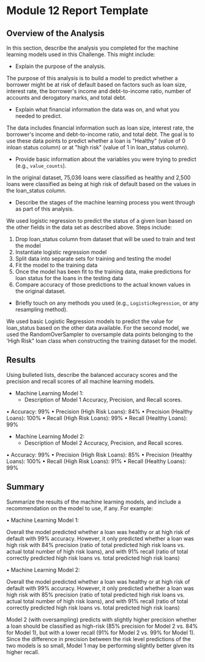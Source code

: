 # Module 12 Report Template

## Overview of the Analysis

In this section, describe the analysis you completed for the machine learning models used in this Challenge. This might include:

* Explain the purpose of the analysis.

The purpose of this analysis is to build a model to predict whether a borrower might be at risk of default based on factors such as loan size, interest rate, the borrower's income and debt-to-income ratio, number of accounts and derogatory marks, and total debt.

* Explain what financial information the data was on, and what you needed to predict.

The data includes financial information such as loan size, interest rate, the borrower's income and debt-to-income ratio, and total debt. The goal is to use these data points to predict whether a loan is "Healthy" (value of 0 inloan status column) or at "high risk" (value of 1 in loan_status column).

* Provide basic information about the variables you were trying to predict (e.g., `value_counts`).

In the original dataset, 75,036 loans were classified as healthy and 2,500 loans were classified as being at high risk of default based on the values in the loan_status column.

* Describe the stages of the machine learning process you went through as part of this analysis.

We used logistic regression to predict the status of a given loan based on the other fields in the data set as described above. Steps include: 
1. Drop loan_status column from dataset that will be used to train and test the model
2. Instantiate logistic regression model
3. Split data into separate sets for training and testing the model
4. Fit the model to the training data
5. Once the model has been fit to the training data, make predictions for loan status for the loans in the testing data 
6. Compare accuracy of those predictions to the actual known values in the original dataset.

* Briefly touch on any methods you used (e.g., `LogisticRegression`, or any resampling method).

We used basic Logistic Regression models to predict the value for loan_status based on the other data available. For the second model, we used the RandomOverSampler to oversample data points belonging to the 'High Risk" loan class when constructing the training dataset for the model.

## Results

Using bulleted lists, describe the balanced accuracy scores and the precision and recall scores of all machine learning models.

* Machine Learning Model 1:
  * Description of Model 1 Accuracy, Precision, and Recall scores.

• Accuracy: 99%
• Precision (High Risk Loans): 84%
• Precision (Healthy Loans): 100%
• Recall (High Risk Loans): 99%
• Recall (Healthy Loans): 99%

* Machine Learning Model 2:
  * Description of Model 2 Accuracy, Precision, and Recall scores.
  
• Accuracy: 99%
• Precision (High Risk Loans): 85%
• Precision (Healthy Loans): 100%
• Recall (High Risk Loans): 91%
• Recall (Healthy Loans): 99%
  


## Summary

Summarize the results of the machine learning models, and include a recommendation on the model to use, if any. For example:

• Machine Learning Model 1:

Overall the model predicted whether a loan was healthy or at high risk of default with 99% accuracy. However, it only predicted whether a loan was high risk with 84% precision (ratio of total predicted high risk loans vs. actual total number of high risk loans), and with 91% recall (ratio of total correctly predicted high risk loans vs. total predicted high risk loans)

• Machine Learning Model 2:

Overall the model predicted whether a loan was healthy or at high risk of default with 99% accuracy. However, it only predicted whether a loan was high risk with 85% precision (ratio of total predicted high risk loans vs. actual total number of high risk loans), and with 91% recall (ratio of total correctly predicted high risk loans vs. total predicted high risk loans)

Model 2 (with oversampling) predicts with slightly higher precision whether a loan should be classified as high-risk (85% precision for Model 2 vs. 84% for Model 1), but with a lower recall (91% for Model 2 vs. 99% for Model 1). Since the difference in precision between the risk level predictions of the two models is so small, Model 1 may be performing slightly better given its higher recall.

